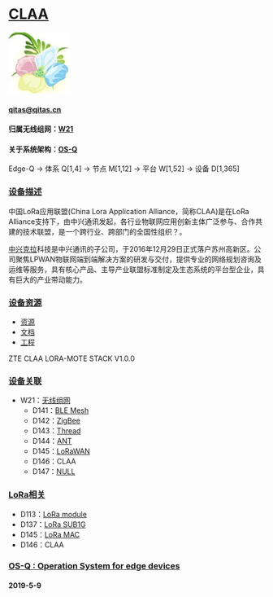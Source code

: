 ﻿# [CLAA](https://github.com/OS-Q/D146) 
[![sites](OS-Q/OS-Q.png)](http://www.OS-Q.com)
####  qitas@qitas.cn
#### 归属无线组网：[W21](https://github.com/OS-Q/W21)
#### 关于系统架构：[OS-Q](https://github.com/OS-Q/OS-Q)
Edge-Q -> 体系 Q[1,4] -> 节点 M[1,12] -> 平台 W[1,52] -> 设备 D[1,365]
### [设备描述](https://github.com/OS-Q/D146/wiki) 

中国LoRa应用联盟(China Lora Application Alliance，简称CLAA)是在LoRa Alliance支持下，由中兴通讯发起，各行业物联网应用创新主体广泛参与、合作共建的技术联盟，是一个跨行业、跨部门的全国性组织？。

[中兴克拉](http://www.claaiot.com/)科技是中兴通讯的子公司，于2016年12月29日正式落户苏州高新区。公司聚焦LPWAN物联网端到端解决方案的研发与交付，提供专业的网络规划咨询及运维等服务，具有核心产品、主导产业联盟标准制定及生态系统的平台型企业，具有巨大的产业带动能力。

### [设备资源](https://github.com/OS-Q/D146) 

- [资源](src/)
- [文档](docs/)
- [工程](project/)

ZTE CLAA LORA-MOTE STACK V1.0.0

### [设备关联](https://github.com/OS-Q/D146) 

* W21：[无线组网](https://github.com/OS-Q/W21)
	* D141：[BLE Mesh](https://github.com/OS-Q/D141)
	* D142：[ZigBee](https://github.com/OS-Q/D142)
	* D143：[Thread](https://github.com/OS-Q/D143)
	* D144：[ANT](https://github.com/OS-Q/D144)
	* D145：[LoRaWAN](https://github.com/OS-Q/D145)
	* D146：CLAA
	* D147：[NULL](https://github.com/OS-Q/D147)

### [LoRa相关](https://github.com/OS-Q/D146) 

* D113：[LoRa module](https://github.com/OS-Q/D113)
* D137：[LoRa SUB1G](https://github.com/OS-Q/D137)
* D145：[LoRa MAC](https://github.com/OS-Q/D145)
* D146：CLAA

### [OS-Q : Operation System for edge devices](http://www.OS-Q.com/Edge/D146)
####  2019-5-9




